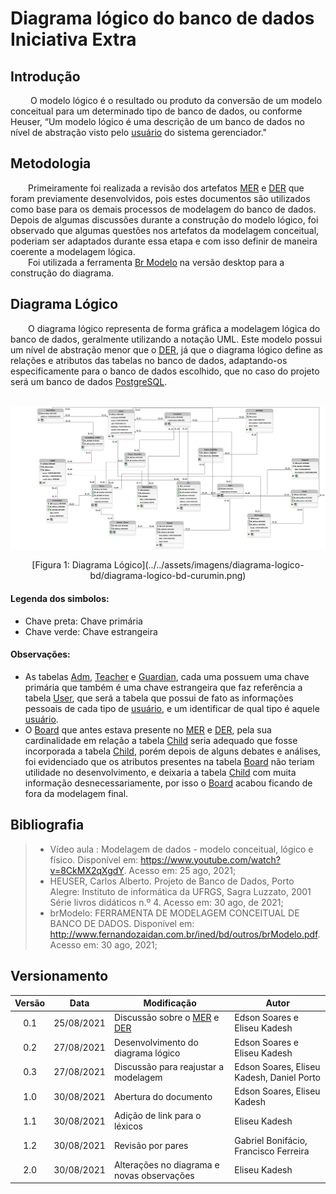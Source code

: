 # Diagrama lógico do banco de dados <br> <span class="rotulo-extra">Iniciativa Extra</span>
 
## Introdução
&emsp;&emsp; O modelo lógico é o resultado ou produto da conversão de um modelo conceitual para um determinado tipo de banco de dados, ou conforme Heuser, “Um modelo lógico é uma descrição de um banco de dados no nível de abstração visto pelo [usuário](/2021.1_G6_Curumim/base/requisitos/modelagem/lexicos/#lexico-usuario) do sistema gerenciador."
 
## Metodologia
&emsp;&emsp;Primeiramente foi realizada a revisão dos artefatos [MER](../modelagem-estatica/MER.md) e [DER](../modelagem-estatica/DER.md) que foram previamente desenvolvidos, pois estes documentos são utilizados como base para os demais processos de modelagem do banco de dados.
Depois de algumas discussões durante a construção do modelo lógico, foi observado que algumas questões nos artefatos da modelagem conceitual, poderiam ser adaptados durante essa etapa e com isso definir de maneira coerente a modelagem lógica.<br>
&emsp;&emsp;Foi utilizada a ferramenta [Br Modelo](http://www.sis4.com/brmodelo/) na versão desktop para a construção do diagrama.
 
## Diagrama Lógico
&emsp;&emsp;O diagrama lógico representa de forma gráfica a modelagem lógica do banco de dados, geralmente utilizando a notação UML. Este modelo possui um nível de abstração menor que o [DER](../modelagem-estatica/DER.md), já que o diagrama lógico define as relações e atributos das tabelas no banco de dados, adaptando-os especificamente para o banco de dados escolhido,  que no caso do projeto será um banco de dados [PostgreSQL](https://www.postgresql.org/).
 
&emsp;&emsp;
![foto](../../assets/imagens/diagrama-logico-bd/diagrama-logico-bd-curumin.png)
<center>[Figura 1: Diagrama Lógico](../../assets/imagens/diagrama-logico-bd/diagrama-logico-bd-curumin.png)</center>
 
#### **Legenda dos simbolos**:<br>
- Chave preta: Chave primária
- Chave verde: Chave estrangeira
 
#### **Observações**:<br>
- As tabelas [Adm](/2021.1_G6_Curumim/base/requisitos/modelagem/lexicos/#lexico-administrador), [Teacher](/2021.1_G6_Curumim/base/requisitos/modelagem/lexicos/#lexico-professor) e [Guardian](/2021.1_G6_Curumim/base/requisitos/modelagem/lexicos/#lexico-responsavel), cada uma possuem uma chave primária que também é uma chave estrangeira que faz referência a tabela [User](/2021.1_G6_Curumim/base/requisitos/modelagem/lexicos/#lexico-usuario), que será a tabela que possui de fato as informações pessoais de cada tipo de [usuário](/2021.1_G6_Curumim/base/requisitos/modelagem/lexicos/#lexico-usuario), e um identificar de qual tipo é aquele [usuário](/2021.1_G6_Curumim/base/requisitos/modelagem/lexicos/#lexico-usuario).
- O [Board](/2021.1_G6_Curumim/base/requisitos/modelagem/lexicos/#lexico-mural) que antes estava presente no [MER](../modelagem-estatica/MER.md) e [DER](../modelagem-estatica/DER.md), pela sua cardinalidade em relação a tabela [Child](/2021.1_G6_Curumim/base/requisitos/modelagem/lexicos/#lexico-crianca) seria adequado que fosse incorporada a tabela [Child](/2021.1_G6_Curumim/base/requisitos/modelagem/lexicos/#lexico-crianca), porém depois de alguns debates e análises, foi evidenciado que os atributos presentes na tabela [Board](/2021.1_G6_Curumim/base/requisitos/modelagem/lexicos/#lexico-mural) não teriam utilidade no desenvolvimento, e deixaria a tabela [Child](/2021.1_G6_Curumim/base/requisitos/modelagem/lexicos/#lexico-crianca) com muita informação desnecessariamente, por isso o [Board](/2021.1_G6_Curumim/base/requisitos/modelagem/lexicos/#lexico-mural) acabou ficando de fora da modelagem final.
 
 
## Bibliografia
> - Vídeo aula : Modelagem de dados - modelo conceitual, lógico e físico. Disponível em: <https://www.youtube.com/watch?v=8CkMX2qXgdY>. Acesso em: 25 ago, 2021;
> - HEUSER, Carlos Alberto. Projeto de Banco de Dados, Porto Alegre: Instituto de informática da UFRGS, Sagra Luzzato, 2001 Série livros didáticos n.º 4. Acesso em: 30 ago, de 2021;
> - brModelo: FERRAMENTA DE MODELAGEM CONCEITUAL DE BANCO DE DADOS. Disponível em:
<http://www.fernandozaidan.com.br/ined/bd/outros/brModelo.pdf>. Acesso em: 30 ago, 2021;
 
 
## Versionamento
| Versão | Data | Modificação | Autor |
| :-: | -- | -- | -- |
| 0.1 | 25/08/2021 | Discussão sobre o [MER](../modelagem-estatica/MER.md) e [DER](../modelagem-estatica/DER.md) | Edson Soares e Eliseu Kadesh |
| 0.2 | 27/08/2021 | Desenvolvimento do diagrama lógico   | Edson Soares e Eliseu Kadesh |
| 0.3 | 27/08/2021 | Discussão para reajustar a modelagem | Edson Soares, Eliseu Kadesh, Daniel Porto |
| 1.0 | 30/08/2021 | Abertura do documento          | Edson Soares, Eliseu Kadesh |
| 1.1 | 30/08/2021 | Adição de link para o léxicos  | Eliseu Kadesh |
| 1.2 | 30/08/2021 | Revisão por pares              | Gabriel Bonifácio, Francisco Ferreira |
| 2.0 | 30/08/2021 | Alterações no diagrama e novas observações | Eliseu Kadesh |